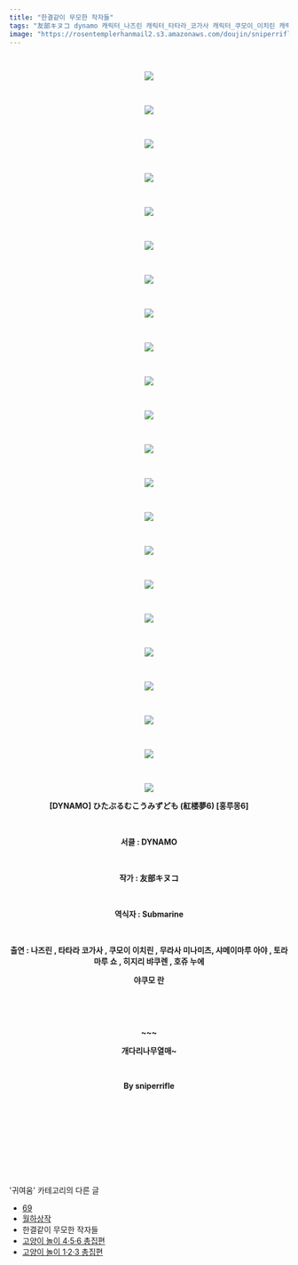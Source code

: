 ```yaml
---
title: "한결같이 무모한 작자들"
tags: "友部キヌコ dynamo 캐릭터_나즈린 캐릭터_타타라_코가사 캐릭터_쿠모이_이치린 캐릭터_무라사_미나미츠 캐릭터_샤메이마루_아야 캐릭터_토라마루_쇼 캐릭터_히지리_뱌쿠렌 캐릭터_호쥬_누에 캐릭터_야쿠모_란 귀여움"
image: "https://rosentemplerhanmail2.s3.amazonaws.com/doujin/sniperriflesr/55/001.jpg"
---
```

<div class="article">
<p style="TEXT-ALIGN: center"> </p>
<p style="TEXT-ALIGN: center"><img src="{{ site.imgserver12 }}/sniperriflesr/55/001.jpg"/></p>
<p style="TEXT-ALIGN: center"> </p>
<p style="TEXT-ALIGN: center"><img src="{{ site.imgserver12 }}/sniperriflesr/55/002.jpg"/></p>
<p style="TEXT-ALIGN: center"> </p>
<p style="TEXT-ALIGN: center"><img src="{{ site.imgserver12 }}/sniperriflesr/55/003.jpg"/></p>
<p style="TEXT-ALIGN: center"> </p>
<p style="TEXT-ALIGN: center"><img src="{{ site.imgserver12 }}/sniperriflesr/55/004.jpg"/></p>
<p style="TEXT-ALIGN: center"> </p>
<p style="TEXT-ALIGN: center"><img src="{{ site.imgserver12 }}/sniperriflesr/55/005.jpg"/></p>
<p style="TEXT-ALIGN: center"> </p>
<p style="TEXT-ALIGN: center"><img src="{{ site.imgserver12 }}/sniperriflesr/55/006.jpg"/></p>
<p style="TEXT-ALIGN: center"> </p>
<p style="TEXT-ALIGN: center"><img src="{{ site.imgserver12 }}/sniperriflesr/55/007.jpg"/></p>
<p style="TEXT-ALIGN: center"> </p>
<p style="TEXT-ALIGN: center"><img src="{{ site.imgserver12 }}/sniperriflesr/55/008.jpg"/></p>
<p style="TEXT-ALIGN: center"> </p>
<p style="TEXT-ALIGN: center"><img src="{{ site.imgserver12 }}/sniperriflesr/55/009.jpg"/></p>
<p style="TEXT-ALIGN: center"> </p>
<p style="TEXT-ALIGN: center"><img src="{{ site.imgserver12 }}/sniperriflesr/55/010.jpg"/></p>
<p style="TEXT-ALIGN: center"> </p>
<p style="TEXT-ALIGN: center"><img src="{{ site.imgserver12 }}/sniperriflesr/55/011.jpg"/></p>
<p style="TEXT-ALIGN: center"> </p>
<p style="TEXT-ALIGN: center"><img src="{{ site.imgserver12 }}/sniperriflesr/55/012.jpg"/></p>
<p style="TEXT-ALIGN: center"> </p>
<p style="TEXT-ALIGN: center"><img src="{{ site.imgserver12 }}/sniperriflesr/55/013.jpg"/></p>
<p style="TEXT-ALIGN: center"> </p>
<p style="TEXT-ALIGN: center"><img src="{{ site.imgserver12 }}/sniperriflesr/55/014.jpg"/></p>
<p style="TEXT-ALIGN: center"> </p>
<p style="TEXT-ALIGN: center"><img src="{{ site.imgserver12 }}/sniperriflesr/55/015.jpg"/></p>
<p style="TEXT-ALIGN: center"> </p>
<p style="TEXT-ALIGN: center"><img src="{{ site.imgserver12 }}/sniperriflesr/55/016.jpg"/></p>
<p style="TEXT-ALIGN: center"> </p>
<p style="TEXT-ALIGN: center"><img src="{{ site.imgserver12 }}/sniperriflesr/55/017.jpg"/></p>
<p style="TEXT-ALIGN: center"> </p>
<p style="TEXT-ALIGN: center"><img src="{{ site.imgserver12 }}/sniperriflesr/55/018.jpg"/></p>
<p style="TEXT-ALIGN: center"> </p>
<p style="TEXT-ALIGN: center"><img src="{{ site.imgserver12 }}/sniperriflesr/55/019.jpg"/></p>
<p style="TEXT-ALIGN: center"> </p>
<p style="TEXT-ALIGN: center"><img src="{{ site.imgserver12 }}/sniperriflesr/55/020.jpg"/></p>
<p style="TEXT-ALIGN: center"> </p>
<p style="TEXT-ALIGN: center"><img src="{{ site.imgserver12 }}/sniperriflesr/55/021.jpg"/></p>
<p style="TEXT-ALIGN: center"> </p>
<p style="TEXT-ALIGN: center"><img src="{{ site.imgserver12 }}/sniperriflesr/55/022.jpg"/></p>
<p style="TEXT-ALIGN: center"><strong>[DYNAMO] ひたぶるむこうみずども (紅楼夢6) [홍루몽6]</strong></p>
<p style="TEXT-ALIGN: center"><strong></strong> </p>
<p style="TEXT-ALIGN: center"><strong>서클 : DYNAMO</strong></p>
<p style="TEXT-ALIGN: center"><strong> </strong></p>
<p style="TEXT-ALIGN: center"><strong>작가 : 友部キヌコ</strong></p>
<p style="TEXT-ALIGN: center"><strong> </strong></p>
<p style="TEXT-ALIGN: center"><strong>역식자 : Submarine</strong></p>
<p style="TEXT-ALIGN: center"><strong> </strong></p>
<p style="TEXT-ALIGN: center"><strong>출연 : 나즈린 , 타타라 코가사 , 쿠모이 이치린 , 무라사 미나미츠, 샤메이마루 아야 , 토라마루 쇼 , 히지리 뱌쿠렌 , 호쥬 누에</strong></p>
<p style="TEXT-ALIGN: center"><strong>야쿠모 란</strong></p>
<p style="TEXT-ALIGN: center"><strong></strong> </p>
<p style="TEXT-ALIGN: center"><strong></strong> </p>
<p style="TEXT-ALIGN: center"><strong>~~~</strong></p>
<p style="TEXT-ALIGN: center"><strong>개다리나무열매~</strong></p>
<p style="TEXT-ALIGN: center"><strong></strong> </p>
<p style="TEXT-ALIGN: center"><strong>By sniperrifle</strong></p>
<p style="TEXT-ALIGN: center"><strong></strong> </p>
<p style="TEXT-ALIGN: center"><strong></strong> </p>
<p style="TEXT-ALIGN: center"><strong></strong> </p>
<p style="TEXT-ALIGN: center"><strong></strong> </p>
<p style="TEXT-ALIGN: center"><strong></strong></p>
</div><br/>
<div class="another">
<p>'귀여움' 카테고리의 다른 글</p>
<ul>
<li><a href="/sniperriflesr_65">69</a></li>
<li><a href="/sniperriflesr_59">월하상작</a></li>
<li>한결같이 무모한 작자들</li>
<li><a href="/sniperriflesr_54">고양이 놀이 4·5·6 총집편</a></li>
<li><a href="/sniperriflesr_49">고양이 놀이 1·2·3 총집편</a></li>
</ul>
</div><br/>
<div class="comment" id="commentListBlock_55" style="display: none ">
</div><br/>
<br/>
<p id="refer"></p>
<br/>
